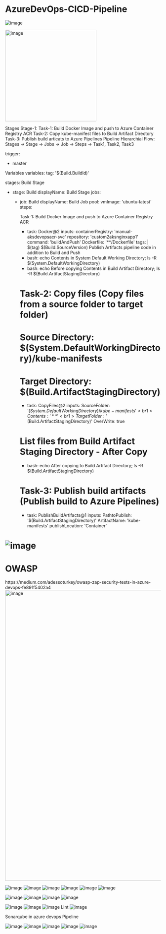 # AzureDevOps-CICD-Pipeline
![image](https://user-images.githubusercontent.com/43515480/229700132-257192a0-1212-4543-9dcb-a6a4761cc42b.png)

<img width="295" alt="image" src="https://user-images.githubusercontent.com/43515480/229712011-17903b23-b920-4cdc-9246-64f31e351b37.png">


 Stages <br1>
 Stage-1:<br1>
   Task-1: Build Docker Image and push to Azure Container Registry ACR<br1>
   Task-2: Copy kube-manifest files to Build Artifact Directory<br1>
   Task-3: Publish build articats to Azure Pipelines<br1>
   Pipeline Hierarchial Flow: Stages -> Stage -> Jobs -> Job -> Steps -> Task1, Task2, Task3  <br1>

trigger:<br1>
- master<br1>

Variables<br1>
variables:<br1>
  tag: '$(Build.BuildId)'<br1>

stages:<br1>
 Build Stage <br1>
- stage: Build<br1>
  displayName: Build Stage<br1>
  jobs:<br1>
  - job: Build<br1>
    displayName: Build Job<br1>
    pool:<br1>
      vmImage: 'ubuntu-latest'<br1>
    steps: <br1>

    Task-1: Build Docker Image and push to Azure Container Registry ACR<br1>
    - task: Docker@2<br1>
      inputs:<br1>
        containerRegistry: 'manual-aksdevopsacr-svc'<br1>
        repository: 'custom2aksnginxapp1'<br1>
        command: 'buildAndPush'<br1>
        Dockerfile: '**/Dockerfile'<br1>
        tags: |<br1>
          $(tag)<br1>
          $(Build.SourceVersion)<br1>
Publish Artifacts pipeline code in addition to Build and Push          <br1>
    - bash: echo Contents in System Default Working Directory; ls -R $(System.DefaultWorkingDirectory)        <br1>
    - bash: echo Before copying Contents in Build Artifact Directory; ls -R $(Build.ArtifactStagingDirectory)      <br1>  
    # Task-2: Copy files (Copy files from a source folder to target folder)<br1>
    # Source Directory: $(System.DefaultWorkingDirectory)/kube-manifests<br1>
    # Target Directory: $(Build.ArtifactStagingDirectory)<br1>
    - task: CopyFiles@2<br1>
      inputs:<br1>
        SourceFolder: '$(System.DefaultWorkingDirectory)/kube-manifests'<br1>
        Contents: '**'<br1>
        TargetFolder: '$(Build.ArtifactStagingDirectory)'<br1>
        OverWrite: true<br1>
    # List files from Build Artifact Staging Directory - After Copy<br1>
    - bash: echo After copying to Build Artifact Directory; ls -R $(Build.ArtifactStagingDirectory)  <br1>
    # Task-3: Publish build artifacts (Publish build to Azure Pipelines)           <br1>
    - task: PublishBuildArtifacts@1<br1>
      inputs:<br1>
        PathtoPublish: '$(Build.ArtifactStagingDirectory)'<br1>
        ArtifactName: 'kube-manifests'<br1>
        publishLocation: 'Container'<br1>
    

![image](https://user-images.githubusercontent.com/43515480/229738853-7eb87860-f7c3-4eb5-9124-2576cd9e8936.png)
===========

<h1>OWASP </h1>
https://medium.com/adessoturkey/owasp-zap-security-tests-in-azure-devops-fe891f5402a4

<img width="938" alt="image" src="https://user-images.githubusercontent.com/43515480/230543150-29daecdb-c2f2-410f-9fed-4fb29284d19e.png">


![image](https://user-images.githubusercontent.com/43515480/235285410-142d2538-faed-48da-86de-cd74879ccb67.png)
![image](https://user-images.githubusercontent.com/43515480/235286461-daa015af-13b1-451e-993a-d1e21babad0d.png)
![image](https://user-images.githubusercontent.com/43515480/235286550-00b2f0d3-d735-4eeb-aa30-05f047f15414.png)
![image](https://user-images.githubusercontent.com/43515480/235286555-5d8b1efc-4747-40f2-898b-ba35b745f65a.png)
![image](https://user-images.githubusercontent.com/43515480/235286875-4308d6c4-a395-4ad1-87e7-61cc9b964b26.png)
![image](https://user-images.githubusercontent.com/43515480/235286923-abc2844d-58c0-46f0-8d71-2aa283f29cc5.png)

 ![image](https://user-images.githubusercontent.com/43515480/235286949-0d42e54a-f739-4259-946a-dfbd33cdf680.png)
![image](https://user-images.githubusercontent.com/43515480/235286963-8fe3eb32-ed24-4265-8d91-c1ede76c6a61.png)
![image](https://user-images.githubusercontent.com/43515480/235286964-c95a35c6-58d7-4fc9-b9c3-781e39cfcceb.png)
 ![image](https://user-images.githubusercontent.com/43515480/235286991-528026c8-e90a-4ac1-9f43-4baaf2c150d1.png)

![image](https://user-images.githubusercontent.com/43515480/235287553-0ffc4194-01ab-4268-b2a2-783e9e326d0b.png)
![image](https://user-images.githubusercontent.com/43515480/235287597-7018c9f6-b319-420e-a173-463626ccda8a.png)
![image](https://user-images.githubusercontent.com/43515480/235287614-55da7dce-4248-45b9-bf03-c661c2f35767.png)
Lint
 ![image](https://user-images.githubusercontent.com/43515480/235287877-f39cafa3-2cd0-4213-a205-57e4c8c1afdc.png)

 Sonarqube in azure devops Pipeline
 
![image](https://user-images.githubusercontent.com/43515480/235288109-d43ec1ab-de7c-484d-97df-e04e9b8c9ed4.png)
 ![image](https://user-images.githubusercontent.com/43515480/235288137-6038f8c8-7d28-4f14-bef7-305c13de9110.png)
![image](https://user-images.githubusercontent.com/43515480/235288224-f9f68e51-a48d-41c0-adeb-067159559538.png)
![image](https://user-images.githubusercontent.com/43515480/235288243-598b8720-02fc-4b8d-9e15-00809c1a3f62.png)
![image](https://user-images.githubusercontent.com/43515480/235288785-ffe9c6a8-7795-44b3-9aa5-e34627367ddf.png)

